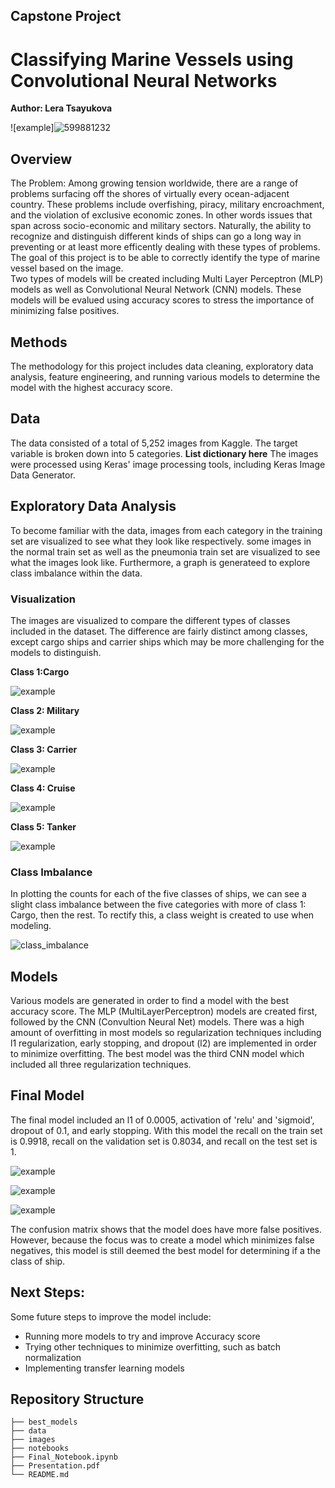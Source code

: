 
## Capstone Project

# Classifying Marine Vessels using Convolutional Neural Networks
**Author: Lera Tsayukova**

![example]![599881232](https://user-images.githubusercontent.com/75099138/127193063-4bdc8067-78b2-4a0a-b489-1412f57caafc.jpeg)


## Overview
The Problem: 
Among growing tension worldwide, there are a range of problems surfacing off the shores of virtually every ocean-adjacent country. 
These problems include overfishing, piracy, military encroachment, and the violation of exclusive economic zones. In other words issues that span across socio-economic and military sectors.
Naturally, the ability to recognize and distinguish different kinds of ships can go a long way in preventing or at least more efficently dealing with these types of problems. 
The goal of this project is to be able to correctly identify the type of marine vessel based on the image.  
Two types of models will be created including 
Multi Layer Perceptron (MLP) models as well as Convolutional Neural Network (CNN) models. These models will be evalued using accuracy scores to stress the 
importance of minimizing false positives.

## Methods
The methodology for this project includes data cleaning, exploratory data analysis, feature engineering, and running various models to determine the model 
with the highest accuracy score.

## Data
The data consisted of a total of 5,252 images from Kaggle. The target variable is broken down into 5 categories.
**List dictionary here**
The images were processed using Keras' image processing tools, including Keras Image Data Generator.

## Exploratory Data Analysis
To become familiar with the data, images from each category in the training set are visualized to see what they look like respectively. some images in the normal train set as well as the pneumonia train set are visualized to see what the images look like. 
Furthermore, a graph is generateed to explore class imbalance within the data.

### Visualization
The images are visualized to compare the different types of classes included in the dataset. The difference are fairly distinct among classes, 
except cargo ships and carrier ships which may be more challenging for the models to distinguish.


**Class 1:Cargo**

![example](images/normal.png)

**Class 2: Military**

![example](images/pneumonia.png)

**Class 3: Carrier**

![example](images/pneumonia.png)

**Class 4: Cruise**

![example](images/pneumonia.png)

**Class 5: Tanker**

![example](images/pneumonia.png)



### Class Imbalance
In plotting the counts for each of the five classes of ships, we can see a slight class imbalance between the five categories with more of class 1: Cargo, then the rest. To rectify this, 
a class weight is created to use when modeling.

![class_imbalance](https://user-images.githubusercontent.com/75099138/127192651-9c8b5770-c0e0-4fc7-a31d-4c630a7e9960.png)

## Models
Various models are generated in order to find a model with the best accuracy score. The MLP (MultiLayerPerceptron) models are created first, followed by the CNN (Convultion Neural Net) models. There was a high amount of
overfitting in most models so regularization techniques including l1 regularization, early stopping, and dropout (l2) are implemented in order to minimize overfitting. 
The best model was the third CNN model which included all three regularization techniques.

## Final Model
The final model included an l1 of 0.0005, activation of 'relu' and 'sigmoid', dropout of 0.1, and early stopping. With this model the recall on the train set 
is 0.9918, recall on the validation set is 0.8034, and recall on the test set is 1. 

![example](images/final_model_graph.png)

![example](images/validation_cm.png)

![example](images/test_cm.png)

The confusion matrix shows that the model does have more false positives. However, because the focus was to create a model which minimizes false negatives, this model is still deemed the best model for determining if a 
the class of ship.

## Next Steps: 
Some future steps to improve the model include:
  - Running more models to try and improve Accuracy score
  - Trying other techniques to minimize overfitting, such as batch normalization
  - Implementing transfer learning models

## Repository Structure
```
├── best_models
├── data
├── images
├── notebooks
├── Final_Notebook.ipynb
├── Presentation.pdf
└── README.md
